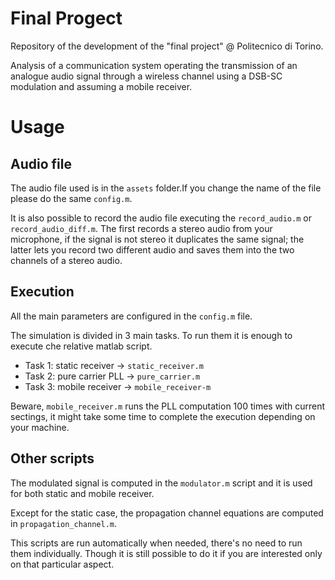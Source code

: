 # Final Progect

Repository of the development of the "final project" @ Politecnico di Torino.

Analysis of a communication system operating the transmission of an analogue audio signal through a wireless channel using a DSB-SC modulation and assuming a mobile receiver.

# Usage

## Audio file

The audio file used is in the `assets` folder.If you change the name of the file please do the same `config.m`.

It is also possible to record the audio file executing the `record_audio.m` or `record_audio_diff.m`. The first records a stereo audio from your microphone, if the signal is not stereo it duplicates the same signal; the latter lets you record two different audio and saves them into the two channels of a stereo audio.

## Execution

All the main parameters are configured in the `config.m` file.

The simulation is divided in 3 main tasks. To run them it is enough to execute che relative matlab script.

- Task 1: static receiver -> `static_receiver.m`
- Task 2: pure carrier PLL -> `pure_carrier.m`
- Task 3: mobile receiver -> `mobile_receiver-m`

Beware, `mobile_receiver.m` runs the PLL computation 100 times with current sectings, it might take some time to complete the execution depending on your machine.

## Other scripts

The modulated signal is computed in the `modulator.m` script and it is used for both static and mobile receiver.

Except for the static case, the propagation channel equations are computed in `propagation_channel.m`.

This scripts are run automatically when needed, there's no need to run them individually. Though it is still possible to do it if you are interested only on that particular aspect.
